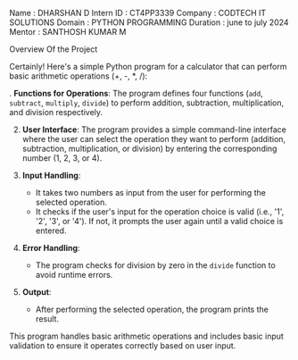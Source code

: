Name : DHARSHAN D
Intern ID : CT4PP3339
Company : CODTECH IT SOLUTIONS
Domain : PYTHON PROGRAMMING
Duration : june to july 2024
Mentor : SANTHOSH KUMAR M


Overview Of the Project 


Certainly! Here's a simple Python program for a calculator that can perform basic arithmetic operations (+, -, *, /):

. **Functions for Operations**: The program defines four functions (`add`, `subtract`, `multiply`, `divide`) to perform addition, subtraction, multiplication, and division respectively.
  
2. **User Interface**: The program provides a simple command-line interface where the user can select the operation they want to perform (addition, subtraction, multiplication, or division) by entering the corresponding number (1, 2, 3, or 4).

3. **Input Handling**: 
   - It takes two numbers as input from the user for performing the selected operation.
   - It checks if the user's input for the operation choice is valid (i.e., '1', '2', '3', or '4'). If not, it prompts the user again until a valid choice is entered.

4. **Error Handling**: 
   - The program checks for division by zero in the `divide` function to avoid runtime errors.

5. **Output**: 
   - After performing the selected operation, the program prints the result.

This program handles basic arithmetic operations and includes basic input validation to ensure it operates correctly based on user input.
